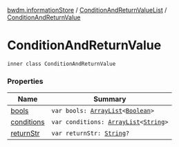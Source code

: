 [bwdm.informationStore](../../index.md) / [ConditionAndReturnValueList](../index.md) / [ConditionAndReturnValue](./index.md)

# ConditionAndReturnValue

`inner class ConditionAndReturnValue`

### Properties

| Name | Summary |
|---|---|
| [bools](bools.md) | `var bools: `[`ArrayList`](http://docs.oracle.com/javase/6/docs/api/java/util/ArrayList.html)`<`[`Boolean`](https://kotlinlang.org/api/latest/jvm/stdlib/kotlin/-boolean/index.html)`>` |
| [conditions](conditions.md) | `var conditions: `[`ArrayList`](http://docs.oracle.com/javase/6/docs/api/java/util/ArrayList.html)`<`[`String`](https://kotlinlang.org/api/latest/jvm/stdlib/kotlin/-string/index.html)`>` |
| [returnStr](return-str.md) | `var returnStr: `[`String`](https://kotlinlang.org/api/latest/jvm/stdlib/kotlin/-string/index.html)`?` |
